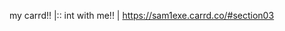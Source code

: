 my carrd!! |:: int with me!! |
https://sam1exe.carrd.co/#section03

<!---
st4rsa1l0r/st4rsa1l0r is a ✨ special ✨ repository because its `README.md` (this file) appears on your GitHub profile.
You can click the Preview link to take a look at your changes.
--->
